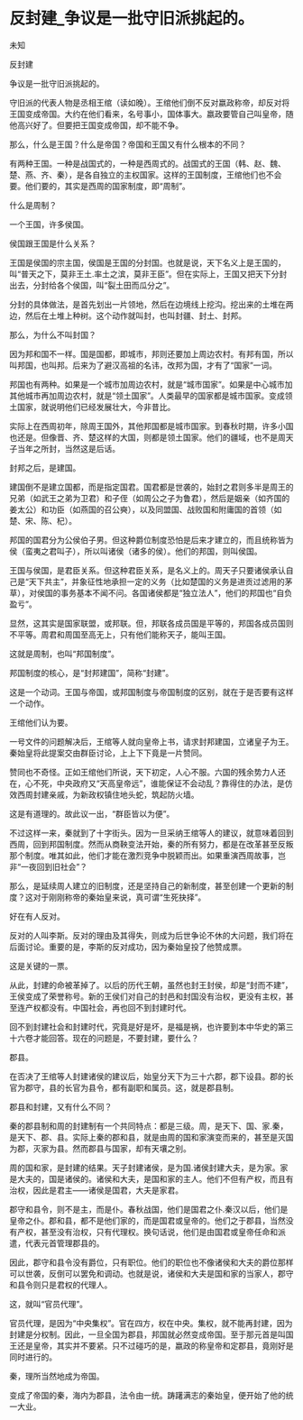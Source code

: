 # 反封建_争议是一批守旧派挑起的。

未知

反封建

争议是一批守旧派挑起的。

守旧派的代表人物是丞相王绾（读如晚）。王绾他们倒不反对嬴政称帝，却反对将王国变成帝国。大约在他们看来，名号事小，国体事大。嬴政要管自己叫皇帝，随他高兴好了。但要把王国变成帝国，却不能不争。

那么，什么是王国？什么是帝国？帝国和王国又有什么根本的不同？

有两种王国。一种是战国式的，一种是西周式的。战国式的王国（韩、赵、魏、楚、燕、齐、秦），是各自独立的主权国家。这样的王国制度，王绾他们也不会要。他们要的，其实是西周的国家制度，即“周制”。

什么是周制？

一个王国，许多侯国。

侯国跟王国是什么关系？

王国是侯国的宗主国，侯国是王国的分封国。也就是说，天下名义上是王国的，叫“普天之下，莫非王土.率土之滨，莫非王臣”。但在实际上，王国又把天下分封出去，分封给各个侯国，叫“裂土田而瓜分之”。

分封的具体做法，是首先划出一片领地，然后在边境线上挖沟。挖出来的土堆在两边，然后在土堆上种树。这个动作就叫封，也叫封疆、封土、封邦。

那么，为什么不叫封国？

因为邦和国不一样。国是国都，即城市，邦则还要加上周边农村。有邦有国，所以叫邦国，也叫邦。后来为了避汉高祖的名讳，改邦为国，才有了“国家”一词。

邦国也有两种。如果是一个城市加周边农村，就是“城市国家”。如果是中心城市加其他城市再加周边农村，就是“领土国家”。人类最早的国家都是城市国家。变成领土国家，就说明他们已经发展壮大，今非昔比。

实际上在西周初年，除周王国外，其他邦国都是城市国家。到春秋时期，许多小国也还是。但像晋、齐、楚这样的大国，则都是领土国家。他们的疆域，也不是周天子当年之所封，当然这是后话。

封邦之后，是建国。

建国倒不是建立国都，而是指定国君。国君都是世袭的，始封之君则多半是周王的兄弟（如武王之弟为卫君）和子侄（如周公之子为鲁君），然后是姻亲（如齐国的姜太公）和功臣（如燕国的召公奭），以及同盟国、战败国和附庸国的首领（如楚、宋、陈、杞）。

邦国的国君分为公侯伯子男。但这种爵位制度恐怕是后来才建立的，而且统称皆为侯（蛮夷之君叫子），所以叫诸侯（诸多的侯）。他们的邦国，则叫侯国。

王国与侯国，是君臣关系。但这种君臣关系，是名义上的。周天子只要诸侯承认自己是“天下共主”，并象征性地承担一定的义务（比如楚国的义务是进贡过滤用的茅草），对侯国的事务基本不闻不问。各国诸侯都是“独立法人”，他们的邦国也“自负盈亏”。

显然，这其实是国家联盟，或邦联。但，邦联各成员国是平等的，邦国各成员国则不平等。周君和周国至高无上，只有他们能称天子，能叫王国。

这就是周制，也叫“邦国制度”。

邦国制度的核心，是“封邦建国”，简称“封建”。

这是一个动词。王国与帝国，或邦国制度与帝国制度的区别，就在于是否要有这样一个动作。

王绾他们认为要。

一号文件的问题解决后，王绾等人就向皇帝上书，请求封邦建国，立诸皇子为王。秦始皇将此提案交由群臣讨论，上上下下竟是一片赞同。

赞同也不奇怪。正如王绾他们所说，天下初定，人心不服。六国的残余势力人还在，心不死，中央政府又“天高皇帝远”，谁能保证不会动乱？靠得住的办法，是仿效西周封建亲戚，为新政权镇住地头蛇，筑起防火墙。

这是有道理的。故此议一出，“群臣皆以为便”。

不过这样一来，秦就到了十字街头。因为一旦采纳王绾等人的建议，就意味着回到西周，回到邦国制度。然而从商鞅变法开始，秦的所有努力，都是在改革甚至反叛那个制度。唯其如此，他们才能在激烈竞争中脱颖而出。如果重演西周故事，岂非“一夜回到旧社会”？

那么，是延续周人建立的旧制度，还是坚持自己的新制度，甚至创建一个更新的制度？这对于刚刚称帝的秦始皇来说，真可谓“生死抉择”。

好在有人反对。

反对的人叫李斯。反对的理由及其得失，则成为后世争论不休的大问题，我们将在后面讨论。重要的是，李斯的反对成功，因为秦始皇投了他赞成票。

这是关键的一票。

从此，封建的命被革掉了。以后的历代王朝，虽然也封王封侯，却是“封而不建”，王侯变成了荣誉称号。新的王侯们对自己的封邑和封国没有治权，更没有主权，甚至连产权都没有。中国社会，再也回不到封建时代。

回不到封建社会和封建时代，究竟是好是坏，是福是祸，也许要到本中华史的第三十六卷才能回答。现在的问题是，不要封建，要什么？

郡县。

在否决了王绾等人封建诸侯的建议后，始皇分天下为三十六郡，郡下设县。郡的长官为郡守，县的长官为县令，都有副职和属员。这，就是郡县制。

郡县和封建，又有什么不同？

秦的郡县制和周的封建制有一个共同特点：都是三级。周，是天下、国、家.秦，是天下、郡、县。实际上秦的郡和县，就是由周的国和家演变而来的，甚至是灭国为郡，灭家为县。然而郡县与国家，却有天壤之别。

周的国和家，是封建的结果。天子封建诸侯，是为国.诸侯封建大夫，是为家。家是大夫的，国是诸侯的。诸侯和大夫，是国和家的主人。他们不但有产权，而且有治权，因此是君主——诸侯是国君，大夫是家君。

郡守和县令，则不是主，而是仆。春秋战国，他们是国君之仆.秦汉以后，他们是皇帝之仆。郡和县，都不是他们家的，而是国君或皇帝的。他们之于郡县，当然没有产权，甚至没有治权，只有代理权。换句话说，他们是由国君或皇帝任命和派遣，代表元首管理郡县的。

因此，郡守和县令没有爵位，只有职位。他们的职位也不像诸侯和大夫的爵位那样可以世袭，反倒可以罢免和调动。也就是说，诸侯和大夫是国和家的当家人，郡守和县令则只是君权的代理人。

这，就叫“官员代理”。

官员代理，是因为“中央集权”。官在四方，权在中央。集权，就不能再封建，因为封建是分权制。因此，一旦全国为郡县，邦国就必然变成帝国。至于那元首是叫国王还是皇帝，其实并不要紧。只不过碰巧的是，嬴政的称皇帝和定郡县，竟刚好是同时进行的。

秦，理所当然地成为帝国。

变成了帝国的秦，海内为郡县，法令由一统。踌躇满志的秦始皇，便开始了他的统一大业。